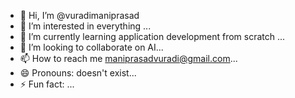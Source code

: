 - 👋 Hi, I’m @vuradimaniprasad
- 👀 I’m interested in everything ...
- 🌱 I’m currently learning application development from scratch  ...
- 💞️ I’m looking to collaborate on AI...
- 📫 How to reach me maniprasadvuradi@gmail.com...
- 😄 Pronouns: doesn't exist...
- ⚡ Fun fact: ...

<!---
vuradimaniprasad/vuradimaniprasad is a ✨ special ✨ repository because its `README.md` (this file) appears on your GitHub profile.
You can click the Preview link to take a look at your changes.
--->
